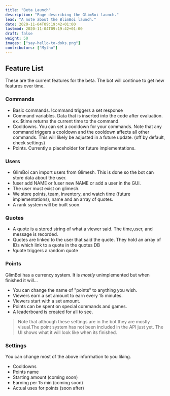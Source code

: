```yaml
---
title: "Beta Launch"
description: "Page describing the GlimBoi launch."
lead: "A note about the BlimBoi launch."
date: 2020-11-04T09:19:42+01:00
lastmod: 2020-11-04T09:19:42+01:00
draft: false
weight: 50
images: ["say-hello-to-doks.png"]
contributors: ["Mytho"]
---
```


## Feature List

These are the current features for the beta. The bot will continue to get new features over time. 

### Commands

 - Basic commands. !command triggers a set response
 - Command variables. Data that is inserted into the code after evaluation. ex. $time returns the current time to the command.
 - Cooldowns. You can set a cooldown for your commands. Note that any command triggers a cooldown and the cooldown affects all other commands. This will likely be adjusted in a future update. (off by default, check settings)
 - Points. Currently a placeholder for future implementations.

### Users

 - GlimBoi can import users from Glimesh. This is done so the bot can store data about the user.
 - !user add NAME or !user new NAME or add a user in the GUI.
 - The user must exist on glimesh.
 - We store points, team, inventory, and watch time (future implementations), name and an array of quotes. 
 - A rank system will be built soon.

### Quotes

 - A quote is a stored string of what a viewer said. The time,user, and message is recorded.
 - Quotes are linked to the user that said the quote. They hold an array of IDs which link to a quote in the quotes DB 
 - !quote triggers a random quote

### Points

GlimBoi has a currency system. It is *mostly* unimplemented but when finished it will...

 - You can change the name of "points" to anything you wish.
 - Viewers earn a set amount to earn every 15 minutes.
 - Viewers start with a set amount.
 -  Points can be spent on special commands and games.
 - A leaderboard is created for all to see.
> Note that although these settings are in the bot they are mostly visual.The point system has not been included in the API just yet. The UI shows what it will look like when its finished. 

### Settings
You can change most of the above information to you liking.

 - Cooldowns
 - Points name
 - Starting amount (coming soon)
 - Earning per 15 min (coming soon)
 - Actual uses for points (soon after)
